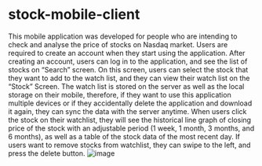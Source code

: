 # stock-mobile-client

This mobile application was developed for people who are intending to check and analyse the price of stocks on Nasdaq market. Users are required to create an account when they start using the application. After creating an account, users can log in to the application, and see the list of stocks on “Search” screen. On this screen, users can select the stock that they want to add to the watch list, and they can view their watch list on the “Stock” Screen. The watch list is stored on the server as well as the local storage on their mobile, therefore, if they want to use this application multiple devices or if they accidentally delete the application and download it again, they can sync the data with the server anytime. When users click the stock on their watchlist, they will see the historical line graph of closing price of the stock with an adjustable period (1 week, 1 month, 3 months, and 6 months), as well as a table of the stock data of the most recent day. If users want to remove stocks from watchlist, they can swipe to the left, and press the delete button.
![image](https://user-images.githubusercontent.com/67256805/136882940-4161db9d-329c-4750-905f-375d9d7f59b1.png)
